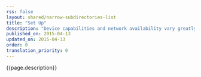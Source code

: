 ```yaml
---
rss: false
layout: shared/narrow-subdirectories-list
title: "Set Up"
description: "Device capabilities and network availability vary greatly. Learn what you need in your development toolkit to build an experience that works great on any device."
published_on: 2015-04-13
updated_on: 2015-04-13
order: 0
translation_priority: 0
---
```


<p class="intro">
  {{page.description}}
</p>
